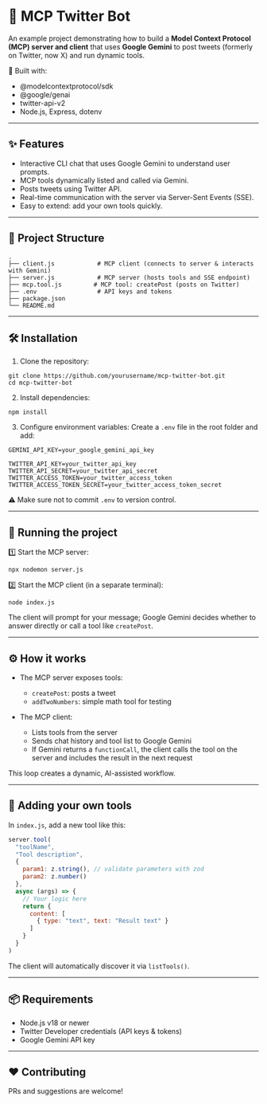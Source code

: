 # 🧠 MCP Twitter Bot

An example project demonstrating how to build a **Model Context Protocol (MCP) server and client** that uses **Google Gemini** to post tweets (formerly on Twitter, now X) and run dynamic tools.

🚀 Built with:

* @modelcontextprotocol/sdk
* @google/genai
* twitter-api-v2
* Node.js, Express, dotenv

---

## ✨ Features

* Interactive CLI chat that uses Google Gemini to understand user prompts.
* MCP tools dynamically listed and called via Gemini.
* Posts tweets using Twitter API.
* Real-time communication with the server via Server-Sent Events (SSE).
* Easy to extend: add your own tools quickly.

---

## 📂 Project Structure

```
.
├── client.js            # MCP client (connects to server & interacts with Gemini)
├── server.js            # MCP server (hosts tools and SSE endpoint)
├── mcp.tool.js         # MCP tool: createPost (posts on Twitter)
├── .env                 # API keys and tokens
├── package.json
└── README.md
```

---

## 🛠 Installation

1. Clone the repository:

```
git clone https://github.com/yourusername/mcp-twitter-bot.git
cd mcp-twitter-bot
```

2. Install dependencies:

```
npm install
```

3. Configure environment variables:
   Create a `.env` file in the root folder and add:

```
GEMINI_API_KEY=your_google_gemini_api_key

TWITTER_API_KEY=your_twitter_api_key
TWITTER_API_SECRET=your_twitter_api_secret
TWITTER_ACCESS_TOKEN=your_twitter_access_token
TWITTER_ACCESS_TOKEN_SECRET=your_twitter_access_token_secret
```

⚠️ Make sure not to commit `.env` to version control.

---

## 🚀 Running the project

1️⃣ Start the MCP server:

```
npx nodemon server.js
```

2️⃣ Start the MCP client (in a separate terminal):

```
node index.js
```

The client will prompt for your message; Google Gemini decides whether to answer directly or call a tool like `createPost`.

---

## ⚙️ How it works

* The MCP server exposes tools:

  * `createPost`: posts a tweet
  * `addTwoNumbers`: simple math tool for testing
* The MCP client:

  * Lists tools from the server
  * Sends chat history and tool list to Google Gemini
  * If Gemini returns a `functionCall`, the client calls the tool on the server and includes the result in the next request

This loop creates a dynamic, AI-assisted workflow.

---

## 🧩 Adding your own tools

In `index.js`, add a new tool like this:

```js
server.tool(
  "toolName",
  "Tool description",
  {
    param1: z.string(), // validate parameters with zod
    param2: z.number()
  },
  async (args) => {
    // Your logic here
    return {
      content: [
        { type: "text", text: "Result text" }
      ]
    }
  }
)
```

The client will automatically discover it via `listTools()`.

---

## 📦 Requirements

* Node.js v18 or newer
* Twitter Developer credentials (API keys & tokens)
* Google Gemini API key

---



## ❤️ Contributing

PRs and suggestions are welcome!

